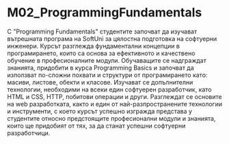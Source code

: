 # M02_ProgrammingFundamentals
С "Programming Fundamentals" студентите започват да изучават вътрешната програма на SoftUni за цялостна подготовка на софтуерни инженери. Курсът разглежда фундаментални концепции в програмирането, които са основа за ефективното и качествено обучение в професионалните модули. Обучаващите се надграждат знанията, придобити в курса Programming Basics и започват да използват по-сложни похвати и структури от програмирането като: масиви, листове, обекти и класове. Изучават се допълнителни технологии, необходими на всеки един софтуерен разработчик, като HTML и CSS, HTTP, побитови операции и други. Разглеждат се основите на web разработката, както и един от най-разпространените технологии и инструменти, с което курсът успешно изгражда представа у студентите относно предстоящите професионални модули и знанията, които ще придобият от тях, за да станат успешни софтуерни разработчици.
